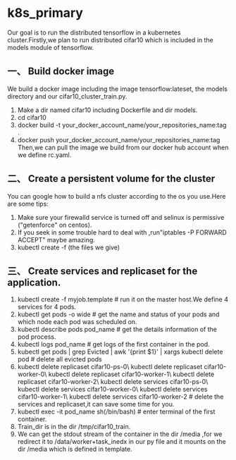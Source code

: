 # k8s_primary
Our goal is to run the distributed tensorflow in a kubernetes cluster.Firstly,we plan to run distributed cifar10 which is included in the models module of tensorflow.

## 一、 Build docker image
We build a docker image including the image tensorflow:lateset, the models directory and our cifar10_cluster_train.py.
1. Make a dir named cifar10 including Dockerfile and dir models. 
2. cd cifar10
3. docker build -t your_docker_account_name/your_repositories_name:tag  .
4. docker push your_docker_account_name/your_repositories_name:tag
Then,we can pull the image we build from our docker hub account when we define rc.yaml.

## 二、 Create a persistent volume for the cluster
You can google how to build a nfs cluster according to the os you use.Here are some tips:
1. Make sure your firewalld service is turned off and selinux is permissive ("getenforce" on centos).
2. If you seek in some trouble hard to deal with ,run"iptables -P FORWARD ACCEPT" maybe amazing.
3. kubectl create -f (the files we give)

## 三、 Create services and replicaset for the application.
1. kubectl create -f myjob.template      # run it on the master host.We define 4 services for 4 pods.
2. kubectl get pods -o wide     # get the name and status of your pods and which node each pod was scheduled on.
3. kubectl describe pods pod_name     # get the details information of the pod process.
4. kubectl logs pod_name    # get logs of the first container in the pod.
5. kubectl get pods | grep Evicted | awk '{print $1}' | xargs kubectl delete pod    # delete all evicted pods
6. kubectl delete replicaset cifar10-ps-0\\
   kubectl delete replicaset cifar10-worker-0\\
   kubectl delete replicaset cifar10-worker-1\\
   kubectl delete replicaset cifar10-worker-2\\
   kubectl delete services cifar10-ps-0\\
   kubectl delete services cifar10-worker-0\\
   kubectl delete services cifar10-worker-1\\
   kubectl delete services cifar10-worker-2     # delete the services and replicaset,it can save some time for you.
7. kubectl exec -it pod_name sh(/bin/bash)      # enter terminal of the first container.
8. Train_dir is in the dir /tmp/cifar10_train.
9. We can get the stdout stream of the container in the dir /media ,for we redirect it to /data/worker+task_inedx  in our py file and it mounts on the dir /media which is defined in template. 
